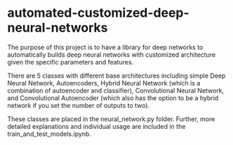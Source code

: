 # automated-customized-deep-neural-networks
The purpose of this project is to have a library for deep networks to automatically builds deep neural networks with customized architecture given the specific parameters and features. 

There are 5 classes with different base architectures including simple Deep Neural Network, Autoencoders, Hybrid Neural Network (which is a combination of autoencoder and classifier), Convolutional Neural Network, and Convolutional Autoencoder (which also has the option to be a hybrid network if you set the number of outputs to two).

These classes are placed in the neural_network.py folder. Further, more detailed explanations and individual usage are included in the train_and_test_models.ipynb.

